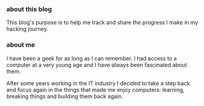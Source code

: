 ### about this blog

This blog's purpose is to help me track and share the progress I make in my hacking journey.

### about me

I have been a geek for as long as I can remember. I had access to a computer at a very young age and I have always been fascinated about them.

After some years working in the IT industry I decided to take a step back and focus again in the things that made me enjoy computers: learning, breaking things and building them back again.
